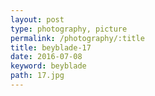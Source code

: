 ```yaml
---
layout: post
type: photography, picture
permalink: /photography/:title
title: beyblade-17
date: 2016-07-08
keyword: beyblade
path: 17.jpg
---
```



